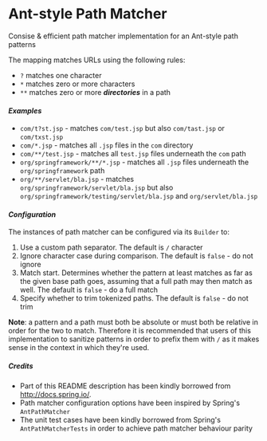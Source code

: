 # Ant-style Path Matcher
Consise & efficient path matcher implementation for an Ant-style path patterns

The mapping matches URLs using the following rules:
* `?` matches one character
* `*` matches zero or more characters
* `**` matches zero or more **_directories_** in a path

#### _Examples_

* `com/t?st.jsp` - matches `com/test.jsp` but also `com/tast.jsp` or `com/txst.jsp`
* `com/*.jsp` - matches all `.jsp` files in the `com` directory
* `com/**/test.jsp` - matches all `test.jsp` files underneath the `com` path
* `org/springframework/**/*.jsp` - matches all `.jsp` files underneath the `org/springframework` path
* `org/**/servlet/bla.jsp` - matches `org/springframework/servlet/bla.jsp` but also `org/springframework/testing/servlet/bla.jsp` and `org/servlet/bla.jsp`

#### _Configuration_
The instances of path matcher can be configured via its `Builder` to:

1. Use a custom path separator. The default is `/` character
2. Ignore character case during comparison. The default is `false` - do not ignore
3. Match start. Determines whether the pattern at least matches as far as the given base path goes, assuming that a full path may then match as well. The default is `false` - do a full match
4. Specify whether to trim tokenized paths. The default is `false` - do not trim


**Note**: a pattern and a path must both be absolute or must both be relative in order for the two to match. Therefore it is recommended that users of this implementation to sanitize patterns in order to prefix them with `/` as it makes sense in the context in which they're used.


##### Credits
* Part of this README description has been kindly borrowed from http://docs.spring.io/.
* Path matcher configuration options have been inspired by Spring's `AntPathMatcher`
* The unit test cases have been kindly borrowed from Spring's `AntPathMatcherTests` in order to achieve path matcher behaviour parity
